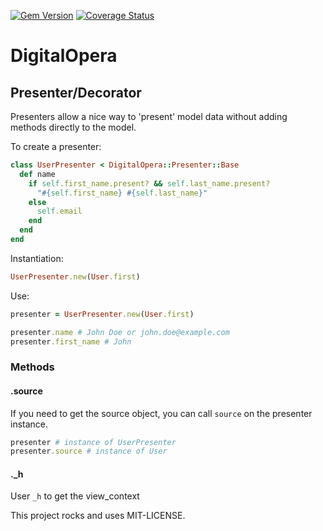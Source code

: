 [![Gem Version](https://badge.fury.io/rb/digital_opera.png)](http://badge.fury.io/rb/digital_opera)
[![Coverage Status](https://coveralls.io/repos/noiseunion/do-toolbox/badge.png)](https://coveralls.io/r/noiseunion/do-toolbox)

# DigitalOpera

## Presenter/Decorator

Presenters allow a nice way to 'present' model data without adding methods directly to the model.

To create a presenter:

```ruby
class UserPresenter < DigitalOpera::Presenter::Base
  def name
    if self.first_name.present? && self.last_name.present?
      "#{self.first_name} #{self.last_name}"
    else
      self.email
    end
  end
end
```

Instantiation:
```ruby
UserPresenter.new(User.first)
```

Use:

```ruby
presenter = UserPresenter.new(User.first)

presenter.name # John Doe or john.doe@example.com
presenter.first_name # John
```

### Methods

#### .source
If you need to get the source object, you can call `source` on the presenter instance.

```ruby
presenter # instance of UserPresenter
presenter.source # instance of User
```

#### ._h
User `_h` to get the view_context

This project rocks and uses MIT-LICENSE.
